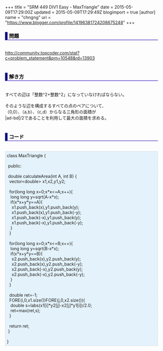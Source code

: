 +++
title = "SRM 449 DIV1 Easy - MaxTriangle"
date = 2015-05-09T17:29:00Z
updated = 2015-05-09T17:29:49Z
blogimport = true 
[author]
	name = "chngng"
	uri = "https://www.blogger.com/profile/14196381724208675248"
+++

<div dir="ltr" style="text-align: left;" trbidi="on"><h3 style="border-bottom: 2px solid slateblue; border-left: 8px solid navy; color: black; padding: 0px 0px 1px 5px;">問題 <br /></h3><br /><a href="http://community.topcoder.com/stat?c=problem_statement&amp;pm=10548&amp;rd=13903" target="_blank">http://community.topcoder.com/stat?c=problem_statement&amp;pm=10548&amp;rd=13903</a><br /><br /><h3 style="border-bottom: 2px solid slateblue; border-left: 8px solid navy; color: black; padding: 0px 0px 1px 5px;">解き方 </h3><br />すべての辺は「整数^2+整数^2」になっていなければならない。<br /><br />そのような辺を構成するすべての点のペアについて、<br />（0,0）、（a,b）、（c,d）からなる三角形の面積が<br />|ad-bd|/2であることを利用して最大の面積を求める。<br /><br /><h3 style="border-bottom: 2px solid slateblue; border-left: 8px solid navy; color: black; padding: 0px 0px 1px 5px;">コード </h3><br /><div style="background-color: #e3f2fb; border: 1px dotted #CCCCCC; padding: 5px;">class MaxTriangle {<br /><br /><span class="Apple-tab-span" style="white-space: pre;"> </span>public:<br /><br /><span class="Apple-tab-span" style="white-space: pre;"> </span>double calculateArea(int A, int B) {<br /><span class="Apple-tab-span" style="white-space: pre;">  </span>vector&lt;double&gt; x1,x2,y1,y2;<br /><br /><span class="Apple-tab-span" style="white-space: pre;">  </span>for(long long x=0;x*x&lt;=A;x++){<br /><span class="Apple-tab-span" style="white-space: pre;">   </span>long long y=sqrt(A-x*x);<br /><span class="Apple-tab-span" style="white-space: pre;">   </span>if(x*x+y*y==A){<br /><span class="Apple-tab-span" style="white-space: pre;">    </span>x1.push_back(x),y1.push_back(y);<br /><span class="Apple-tab-span" style="white-space: pre;">    </span>x1.push_back(x),y1.push_back(-y);<br /><span class="Apple-tab-span" style="white-space: pre;">    </span>x1.push_back(-x),y1.push_back(y);<br /><span class="Apple-tab-span" style="white-space: pre;">    </span>x1.push_back(-x),y1.push_back(-y);<br /><span class="Apple-tab-span" style="white-space: pre;">   </span>}<br /><span class="Apple-tab-span" style="white-space: pre;">  </span>}<br /><br /><span class="Apple-tab-span" style="white-space: pre;">  </span>for(long long x=0;x*x&lt;=B;x++){<br /><span class="Apple-tab-span" style="white-space: pre;">   </span>long long y=sqrt(B-x*x);<br /><span class="Apple-tab-span" style="white-space: pre;">   </span>if(x*x+y*y==B){<br /><span class="Apple-tab-span" style="white-space: pre;">    </span>x2.push_back(x),y2.push_back(y);<br /><span class="Apple-tab-span" style="white-space: pre;">    </span>x2.push_back(x),y2.push_back(-y);<br /><span class="Apple-tab-span" style="white-space: pre;">    </span>x2.push_back(-x),y2.push_back(y);<br /><span class="Apple-tab-span" style="white-space: pre;">    </span>x2.push_back(-x),y2.push_back(-y);<br /><span class="Apple-tab-span" style="white-space: pre;">   </span>}<br /><span class="Apple-tab-span" style="white-space: pre;">  </span>}<br /><br /><span class="Apple-tab-span" style="white-space: pre;">  </span>double ret=-1;<br /><span class="Apple-tab-span" style="white-space: pre;">  </span>FORE(i,0,x1.size())FORE(j,0,x2.size()){<br /><span class="Apple-tab-span" style="white-space: pre;">   </span>double s=labs(x1[i]*y2[j]-x2[j]*y1[i])/2.0;<br /><span class="Apple-tab-span" style="white-space: pre;">   </span>ret=max(ret,s);<br /><span class="Apple-tab-span" style="white-space: pre;">  </span>}<br /><br /><span class="Apple-tab-span" style="white-space: pre;">  </span>return ret;<br /><span class="Apple-tab-span" style="white-space: pre;"> </span>}<br /><br />}</div></div>
